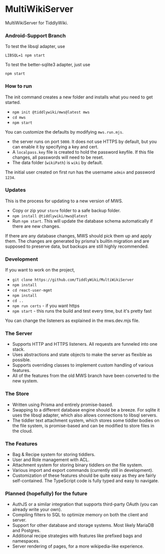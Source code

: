 # MultiWikiServer

MultiWikiServer for TiddlyWiki.

### Android-Support Branch

To test the libsql adapter, use

```
LIBSQL=1 npm start
```

To test the better-sqlite3 adapter, just use

```
npm start
```

### How to run

The init command creates a new folder and installs what you need to get started. 

- `npm init @tiddlywiki/mws@latest mws`
- `cd mws`
- `npm start`

You can customize the defaults by modifying `mws.run.mjs`.

- the server runs on port `5000`. It does not use HTTPS by default, but you can enable it by specifying a key and cert. 
- A `localpass.key` file is created to hold the password keyfile. If this file changes, all passwords will need to be reset. 
- The data folder (`wikiPath`) is `wiki` by default.

The initial user created on first run has the username `admin` and password `1234`.


### Updates

This is the process for updating to a new version of MWS.

- Copy or zip your `store` folder to a safe backup folder.
- `npm install @tiddlywiki/mws@latest`
- Run `npm start`. This will update the database schema automatically if there are new changes.

If there are any database changes, MWS should pick them up and apply them. The changes are generated by prisma's builtin migration and are supposed to preserve data, but backups are still highly recommended.

### Development

If you want to work on the project, 

- `git clone https://github.com/TiddlyWiki/MultiWikiServer`
- `npm install`
- `cd react-user-mgmt`
- `npm install`
- `cd ..`
- `npm run certs` - if you want https
- `npm start` - this runs the build and test every time, but it's pretty fast

You can change the listeners as explained in the mws.dev.mjs file.

### The Server

- Supports HTTP and HTTPS listeners. All requests are funneled into one stack.
- Uses abstractions and state objects to make the server as flexible as possible.
- Supports overriding classes to implement custom handling of various features.
- All of the features from the old MWS branch have been converted to the new system.

### The Store

- Written using Prisma and entirely promise-based.
- Swapping to a different database engine should be a breeze. For sqlite it uses the libsql adapter, which also allows connections to libsql servers.
- The tiddler text attachment system, which stores some tiddler bodies on the file system, is promise-based and can be modified to store files in the cloud.

### The Features

- Bag & Recipe system for storing tiddlers.
- User and Role management with ACL.
- Attachment system for storing binary tiddlers on the file system.
- Various import and export commands (currently still in development).
- Customization of these features should be quite easy as they are fairly self-contained. The TypeScript code is fully typed and easy to navigate.

### Planned (hopefully) for the future

- AuthJS or a similar integration that supports third-party OAuth (you can already write your own).
- Compiling filters to SQL to optimize memory on both the client and server.
- Support for other database and storage systems. Most likely MariaDB and Postgres.
- Additional recipe strategies with features like prefixed bags and namespaces.
- Server rendering of pages, for a more wikipedia-like experience.


